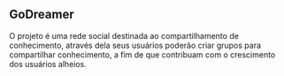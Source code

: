 
## GoDreamer

O projeto é uma rede social destinada ao compartilhamento de conhecimento, através dela seus usuários poderão criar grupos para compartilhar conhecimento, a fim de que contribuam com o crescimento dos usuários alheios.

